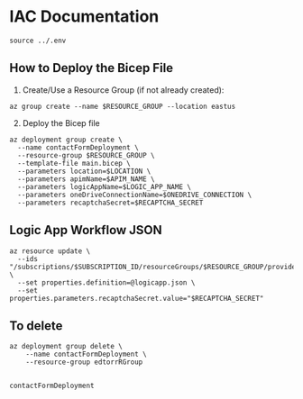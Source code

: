 # IAC Documentation

```
source ../.env
```

## How to Deploy the Bicep File
1. Create/Use a Resource Group (if not already created):
```
az group create --name $RESOURCE_GROUP --location eastus
```

2. Deploy the Bicep file
```
az deployment group create \
  --name contactFormDeployment \
  --resource-group $RESOURCE_GROUP \
  --template-file main.bicep \
  --parameters location=$LOCATION \
  --parameters apimName=$APIM_NAME \
  --parameters logicAppName=$LOGIC_APP_NAME \
  --parameters oneDriveConnectionName=$ONEDRIVE_CONNECTION \
  --parameters recaptchaSecret=$RECAPTCHA_SECRET
```

## Logic App Workflow JSON


```
az resource update \
  --ids "/subscriptions/$SUBSCRIPTION_ID/resourceGroups/$RESOURCE_GROUP/providers/Microsoft.Logic/workflows/$LOGIC_APP_NAME" \
  --set properties.definition=@logicapp.json \
  --set properties.parameters.recaptchaSecret.value="$RECAPTCHA_SECRET"

```


## To delete
```
az deployment group delete \
    --name contactFormDeployment \
    --resource-group edtorrRGroup


contactFormDeployment
```

